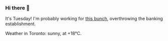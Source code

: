 ### Hi there :wave:

It's Tuesday! I'm probably working for [this bunch](https://github.com/kohofinancial), overthrowing the banking establishment.

Weather in Toronto: sunny, at +18°C.
